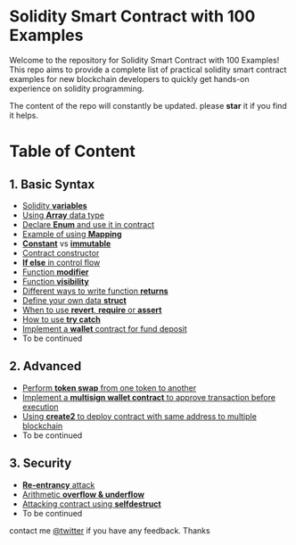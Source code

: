 # Solidity Smart Contract with 100 Examples

Welcome to the repository for Solidity Smart Contract with 100 Examples! This repo aims to provide a complete list of practical solidity smart contract examples for new blockchain developers to quickly get hands-on experience on solidity programming.

The content of the repo will constantly be updated. please **star** it if you find it helps.

# Table of Content

## 1. Basic Syntax
  - [Solidity **variables**](https://github.com/codeforests/Solidity-100-Examples/blob/master/Basic/Variable.sol)
  - [Using **Array** data type](https://github.com/codeforests/Solidity-100-Examples/blob/master/Basic/Array.sol)
  - [Declare **Enum** and use it in contract](https://github.com/codeforests/Solidity-100-Examples/blob/master/Basic/Enum.sol)
  - [Example of using **Mapping**](https://github.com/codeforests/Solidity-100-Examples/blob/master/Basic/Mapping.sol)
  - [**Constant**](https://github.com/codeforests/Solidity-100-Examples/blob/master/Basic/Constant.sol) vs [**immutable**](https://github.com/codeforests/Solidity-100-Examples/blob/master/Basic/Immutable.sol)
  - [Contract constructor](https://github.com/codeforests/Solidity-100-Examples/blob/master/Basic/Variable.sol)
  - [**If else** in control flow](https://github.com/codeforests/Solidity-100-Examples/blob/master/Basic/If.sol)
  - [Function **modifier**](https://github.com/codeforests/Solidity-100-Examples/blob/master/Basic/Modifier.sol)
  - [Function **visibility**](https://github.com/codeforests/Solidity-100-Examples/blob/master/Basic/Visibility.sol)
  - [Different ways to write function **returns**](https://github.com/codeforests/Solidity-100-Examples/blob/master/Basic/Functions.sol)
  - [Define your own data **struct**](https://github.com/codeforests/Solidity-100-Examples/blob/master/Basic/Struct.sol)
  - [When to use **revert**, **require** or **assert**](https://github.com/codeforests/Solidity-100-Examples/blob/master/Basic/Revert.sol)
  - [How to use **try catch**](https://github.com/codeforests/Solidity-100-Examples/blob/master/Basic/TryCatch.sol)
  - [Implement a **wallet** contract for fund deposit](https://github.com/codeforests/Solidity-100-Examples/blob/master/Basic/wallet.sol)
  - To be continued
  
## 2. Advanced
  - [Perform **token swap** from one token to another](https://github.com/codeforests/Solidity-100-Examples/blob/master/Advanced/tokenswap.sol)
  - [Implement a **multisign wallet contract** to approve transaction before execution](https://github.com/codeforests/Solidity-100-Examples/blob/master/Advanced/multisigwallet.sol)
  - [Using **create2** to deploy contract with same address to multiple blockchain](https://github.com/codeforests/Solidity-100-Examples/blob/master/Advanced/create2.sol)
  - To be continued
  
## 3. Security
  - [**Re-entrancy** attack](https://github.com/codeforests/Solidity-100-Examples/blob/master/Security/ReEntrancy.sol)
  - [Arithmetic **overflow & underflow**](https://github.com/codeforests/Solidity-100-Examples/blob/master/Security/Overflow.sol)
  - [Attacking contract using **selfdestruct**](https://github.com/codeforests/Solidity-100-Examples/blob/master/Security/SelfDestruction.sol)
  - To be continued

contact me [@twitter](https://twitter.com/_0xken) if you have any feedback. Thanks


